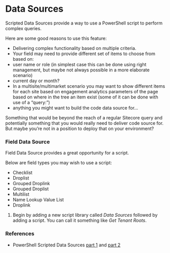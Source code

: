# Data Sources

Scripted Data Sources provide a way to use a PowerShell script to perform complex queries.

Here are some good reasons to use this feature:

- Delivering complex functionality based on multiple criteria. 
- Your field may need to provide different set of items to choose from based on:
 - user name or role (in simplest case this can be done using right management, but maybe not always possible in a more elaborate scenario)
 - current day or month?
 - In a multisite/multimarket scenario you may want to show different items for each site
based on engagement analytics parameters of the page
based on where in the tree an item exist (some of it can be done with use of a “query:”)
 - anything you might want to build the code data source for…

Something that would be beyond the reach of a regular Sitecore query and potentially something that you would really need to deliver code source for. But maybe you’re not in a position to deploy that on your environment?

### Field Data Source

Field Data Source provides a great opportunity for a script. 

Below are field types you may wish to use a script:

- Checklist
- Droplist
- Grouped Droplink
- Grouped Droplist
- Multilist
- Name Lookup Value List
- Droplink

1. Begin by adding a new script library called *Data Sources* followed by adding a script. You can call it something like *Get Tenant Roots*.

### References

* PowerShell Scripted Data Sources [part 1][1] and [part 2][2]

[1]: http://blog.najmanowicz.com/2013/04/17/powershell-scripted-datasources-in-sitecore-part-1/
[2]: http://blog.najmanowicz.com/2013/05/06/powershell-scripted-data-sources-in-sitecore-part-2/